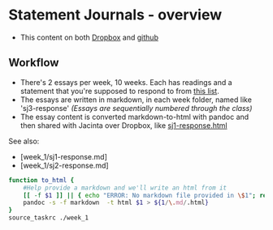 # Statement Journals - overview

- This content on both [Dropbox](https://www.dropbox.com/home/j-poli-sci) and [github](https://github.com/Stabledog/j-poli-sci)

## Workflow
- There's 2 essays per week, 10 weeks.  Each has readings and a statement that you're supposed to respond to from [this list](ref/poli_sci_statement_journals.md).
- The essays are written in markdown, in each week folder, named like 'sj3-response' *(Essays are sequentially numbered through the class)*
- The essay content is converted markdown-to-html with pandoc and then shared with Jacinta over Dropbox, like [sj1-response.html](https://www.dropbox.com/home/j-poli-sci/week_1?preview=sj1-response.html)

See also:
- [week_1/sj1-response.md]
- [week_1/sj2-response.md]

```bash
function to_html {
    #Help provide a markdown and we'll write an html from it
    [[ -f $1 ]] || { echo "ERROR: No markdown file provided in \$1"; return; }
    pandoc -s -f markdown  -t html $1 > ${1/\.md/.html}
}
source_taskrc ./week_1
```
